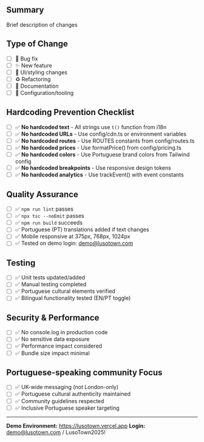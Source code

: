 ## Summary
Brief description of changes

## Type of Change
- [ ] 🐛 Bug fix
- [ ] ✨ New feature  
- [ ] 💄 UI/styling changes
- [ ] ♻️ Refactoring
- [ ] 📝 Documentation
- [ ] 🔧 Configuration/tooling

## Hardcoding Prevention Checklist
- [ ] ✅ **No hardcoded text** - All strings use `t()` function from i18n
- [ ] ✅ **No hardcoded URLs** - Use config/cdn.ts or environment variables
- [ ] ✅ **No hardcoded routes** - Use ROUTES constants from config/routes.ts
- [ ] ✅ **No hardcoded prices** - Use formatPrice() from config/pricing.ts
- [ ] ✅ **No hardcoded colors** - Use Portuguese brand colors from Tailwind config
- [ ] ✅ **No hardcoded breakpoints** - Use responsive design tokens
- [ ] ✅ **No hardcoded analytics** - Use trackEvent() with event constants

## Quality Assurance
- [ ] ✅ `npm run lint` passes
- [ ] ✅ `npx tsc --noEmit` passes
- [ ] ✅ `npm run build` succeeds
- [ ] ✅ Portuguese (PT) translations added if text changes
- [ ] ✅ Mobile responsive at 375px, 768px, 1024px
- [ ] ✅ Tested on demo login: demo@lusotown.com

## Testing
- [ ] ✅ Unit tests updated/added
- [ ] ✅ Manual testing completed
- [ ] ✅ Portuguese cultural elements verified
- [ ] ✅ Bilingual functionality tested (EN/PT toggle)

## Security & Performance
- [ ] ✅ No console.log in production code
- [ ] ✅ No sensitive data exposure
- [ ] ✅ Performance impact considered
- [ ] ✅ Bundle size impact minimal

## Portuguese-speaking community Focus
- [ ] ✅ UK-wide messaging (not London-only)
- [ ] ✅ Portuguese cultural authenticity maintained
- [ ] ✅ Community guidelines respected
- [ ] ✅ Inclusive Portuguese speaker targeting

---

**Demo Environment:** https://lusotown.vercel.app
**Login:** demo@lusotown.com / LusoTown2025!